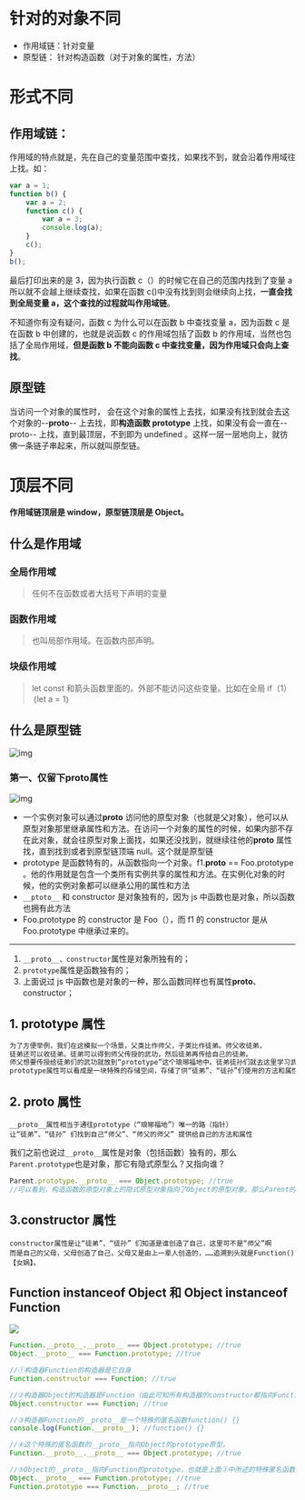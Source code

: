 # 针对的对象不同

- 作用域链：针对变量
- 原型链： 针对构造函数（对于对象的属性，方法）

# 形式不同

## 作用域链：

作用域的特点就是，先在自己的变量范围中查找，如果找不到，就会沿着作用域往上找。如：

```javascript
var a = 1;
function b() {
	var a = 2;
	function c() {
		var a = 3;
		console.log(a);
	}
	c();
}
b();
```

最后打印出来的是 3，因为执行函数 c（）的时候它在自己的范围内找到了变量 a 所以就不会越上继续查找，如果在函数 c()中没有找到则会继续向上找，**一直会找到全局变量 a，这个查找的过程就叫作用域链**。

不知道你有没有疑问，函数 c 为什么可以在函数 b 中查找变量 a，因为函数 c 是在函数 b 中创建的，也就是说函数 c 的作用域包括了函数 b 的作用域，当然也包括了全局作用域，**但是函数 b 不能向函数 c 中查找变量，因为作用域只会向上查找**。

## 原型链

当访问一个对象的属性时， 会在这个对象的属性上去找，如果没有找到就会去这个对象的--**proto**-- 上去找，即**构造函数 prototype** 上找，如果没有会一直在--proto-- 上找，直到最顶层，不到即为 undefined 。这样一层一层地向上，就彷佛一条链子串起来，所以就叫原型链。

# 顶层不同

**作用域链顶层是 window，原型链顶层是 Object。**

## 什么是作用域

### 全局作用域

> 任何不在函数或者大括号下声明的变量

### 函数作用域

> 也叫局部作用域。在函数内部声明。

### 块级作用域

> let const 和箭头函数里面的。外部不能访问这些变量。比如在全局 if（1）｛let a = 1｝

## 什么是原型链

![img](https://img-blog.csdnimg.cn/20190527210323819.png?x-oss-process=image/watermark,type_ZmFuZ3poZW5naGVpdGk,shadow_10,text_aHR0cHM6Ly9ibG9nLmNzZG4ubmV0L3dlaXhpbl80NDY5MDUwNA==,size_16,color_FFFFFF,t_70)

### 第一、仅留下**proto**属性

![img](https://img-blog.csdnimg.cn/20190527210643204.png?x-oss-process=image/watermark,type_ZmFuZ3poZW5naGVpdGk,shadow_10,text_aHR0cHM6Ly9ibG9nLmNzZG4ubmV0L3dlaXhpbl80NDY5MDUwNA==,size_16,color_FFFFFF,t_70)

- 一个实例对象可以通过**proto** 访问他的原型对象（也就是父对象），他可以从原型对象那里继承属性和方法。在访问一个对象的属性的时候，如果内部不存在此对象，就会往原型对象上面找，如果还没找到，就继续往他的**proto** 属性找，直到找到或者到原型链顶端 null。这个就是原型链
- prototype 是函数特有的，从函数指向一个对象。f1.**proto** == Foo.prototype 。他的作用就是包含一个类所有实例共享的属性和方法。在实例化对象的时候，他的实例对象都可以继承公用的属性和方法
- `__ptoto__` 和 constructor 是对象独有的，因为 js 中函数也是对象，所以函数也拥有此方法
- Foo.prototype 的 constructor 是 Foo（），而 f1 的 constructor 是从 Foo.prototype 中继承过来的。

---

1. `__proto__、constructor`属性是对象所独有的；
2. `prototype`属性是函数独有的；
3. 上面说过 js 中函数也是对象的一种，那么函数同样也有属性**proto**、constructor；

## 1. prototype 属性

```jsx
为了方便举例，我们在这模拟一个场景，父类比作师父，子类比作徒弟。师父收徒弟，
徒弟还可以收徒弟。徒弟可以得到师父传授的武功，然后徒弟再传给自己的徒弟。
师父想要传授给徒弟们的武功就放到“prototype”这个琅琊福地中。徒弟徒孙们就去这里学习武功。
prototype属性可以看成是一块特殊的存储空间，存储了供“徒弟”、“徒孙”们使用的方法和属性。
```

## 2. proto 属性

```
__proto__属性相当于通往prototype（“琅琊福地”）唯一的路（指针）
让“徒弟”、“徒孙” 们找到自己“师父”、“师父的师父” 提供给自己的方法和属性
```

我们之前也说过`__proto__`属性是对象（包括函数）独有的，那么`Parent.prototype`也是对象，那它有隐式原型么？又指向谁？

```jsx
Parent.prototype.__proto__ === Object.prototype; //true
//可以看到，构造函数的原型对象上的隐式原型对象指向了Object的原型对象。那么Parent的原型对象就继承了Object的原型对象。由此我们可以验证一个结论，万物继承自Object.prototype。这也就是为什么我们可以实例化一个对象，并且可以调用该对象上没有的属性和方法了。
```

## 3.constructor 属性

```
constructor属性是让“徒弟”、“徒孙” 们知道是谁创造了自己，这里可不是“师父”啊
而是自己的父母，父母创造了自己，父母又是由上一辈人创造的，……追溯到头就是Function() 【女娲】。
```

## Function instanceof Object 和 Object instanceof Function

![](https://ask.qcloudimg.com/http-save/yehe-1011815/79e32b0650083bff1379245159c534fd.png?imageView2/2/w/1620)

```js
Function.__proto__.__proto__ === Object.prototype; //true
Object.__proto__ === Function.prototype; //true
```

```js
//①构造器Function的构造器是它自身
Function.constructor === Function; //true

//②构造器Object的构造器是Function（由此可知所有构造器的constructor都指向Function）
Object.constructor === Function; //true

//③构造器Function的__proto__是一个特殊的匿名函数function() {}
console.log(Function.__proto__); //function() {}

//④这个特殊的匿名函数的__proto__指向Object的prototype原型。
Function.__proto__.__proto__ === Object.prototype; //true

//⑤Object的__proto__指向Function的prototype，也就是上面③中所述的特殊匿名函数
Object.__proto__ === Function.prototype; //true
Function.prototype === Function.__proto__; //true
```
